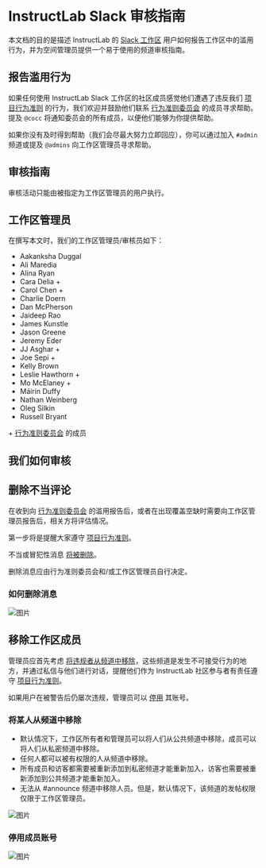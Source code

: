 # InstructLab Slack 审核指南

本文档的目的是描述 InstructLab 的 [Slack 工作区](https://instruct-lab.slack.com) 用户如何报告工作区中的滥用行为，并为空间管理员提供一个易于使用的频道审核指南。

## 报告滥用行为

如果任何使用 InstructLab Slack 工作区的社区成员感觉他们遭遇了违反我们 [项目行为准则](https://github.com/instruct-lab/community/blob/main/CODE_OF_CONDUCT.md) 的行为，我们欢迎并鼓励他们联系 [行为准则委员会](https://github.com/instruct-lab/community/blob/main/COCC.md) 的成员寻求帮助。提及 `@cocc` 将通知委员会的所有成员，以便他们能够为你提供帮助。

如果你没有及时得到帮助（我们会尽最大努力立即回应），你可以通过加入 `#admin` 频道或提及 `@admins` 向工作区管理员寻求帮助。

## 审核指南

审核活动只能由被指定为工作区管理员的用户执行。

## 工作区管理员

在撰写本文时，我们的工作区管理员/审核员如下：

* Aakanksha Duggal
* Ali Maredia
* Alina Ryan
* Cara Delia +
* Carol Chen +
* Charlie Doern
* Dan McPherson
* Jaideep Rao
* James Kunstle
* Jason Greene
* Jeremy Eder
* JJ Asghar +
* Joe Sepi +
* Kelly Brown
* Leslie Hawthorn +
* Mo McElaney +
* Máirín Duffy
* Nathan Weinberg
* Oleg Silkin
* Russell Bryant

\+ [行为准则委员会][committee] 的成员

## 我们如何审核

## 删除不当评论

在收到向 [行为准则委员会](https://github.com/instruct-lab/community/blob/main/COCC.md) 的滥用报告后，或者在出现覆盖空缺时需要向工作区管理员报告后，相关方将评估情况。

第一步将是提醒大家遵守 [项目行为准则](https://github.com/instruct-lab/community/blob/main/CODE_OF_CONDUCT.md)。

不当或冒犯性消息 [将被删除](https://slack.com/help/articles/202395258-Edit-or-delete-messages#delete-a-message)。

删除消息应由行为准则委员会和/或工作区管理员自行决定。

### 如何删除消息

![图片](https://github.com/instructlab/community/assets/615883/31727df8-0775-418a-8db3-51924ffadb5a)

## 移除工作区成员

管理员应首先考虑 [将违规者从频道中移除](https://slack.com/help/articles/201898668-Remove-someone-from-a-channel)，这些频道是发生不可接受行为的地方，并通过私信与他们进行对话，提醒他们作为 InstructLab 社区参与者有责任遵守 [项目行为准则](https://github.com/instructlab/community/blob/main/CODE_OF_CONDUCT.md)。

如果用户在被警告后仍屡次违规，管理员可以 [停用](https://slack.com/help/articles/204475027-Deactivate-a-members-account#deactivate-someones-account) 其账号。

### 将某人从频道中移除

* 默认情况下，工作区所有者和管理员可以将人们从公共频道中移除，成员可以将人们从私密频道中移除。
* 任何人都可以被有权限的人从频道中移除。
* 所有成员和访客都需要被重新添加到私密频道才能重新加入，访客也需要被重新添加到公共频道才能重新加入。
* 无法从 #announce 频道中移除人员。但是，默认情况下，该频道的发帖权限仅限于工作区管理员。

![图片](https://github.com/instructlab/community/assets/615883/2e1bac77-4674-4f9f-ab48-dcd2a5f590d0)

### 停用成员账号

![图片](https://github.com/instructlab/community/assets/615883/456df717-9a76-4464-be0c-0ee50d8cc8b4)

[committee]: https://github.com/instructlab/community/blob/main/CODE_OF_CONDUCT_COMMITTEE.md
